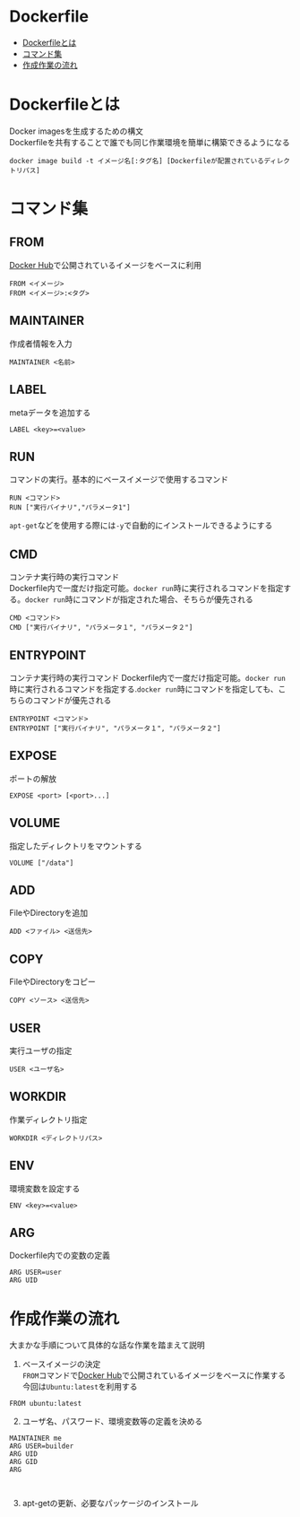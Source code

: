 # Dockerfile
- [Dockerfileとは]()
- [コマンド集]()
- [作成作業の流れ]()

# Dockerfileとは
Docker imagesを生成するための構文  
Dockerfileを共有することで誰でも同じ作業環境を簡単に構築できるようになる

```
docker image build -t イメージ名[:タグ名] [Dockerfileが配置されているディレクトリパス]
```

# コマンド集

## FROM
[Docker Hub](https://hub.docker.com/)で公開されているイメージをベースに利用
```Docker
FROM <イメージ>
FROM <イメージ>:<タグ>
```

## MAINTAINER
作成者情報を入力
```Docker
MAINTAINER <名前> 
```
## LABEL
metaデータを追加する
```Docker
LABEL <key>=<value> 
```
## RUN
コマンドの実行。基本的にベースイメージで使用するコマンド
```Docker
RUN <コマンド>
RUN ["実行バイナリ","パラメータ1"] 
```
`apt-get`などを使用する際には`-y`で自動的にインストールできるようにする

## CMD
コンテナ実行時の実行コマンド  
Dockerfile内で一度だけ指定可能。`docker run`時に実行されるコマンドを指定する。`docker run`時にコマンドが指定された場合、そちらが優先される
```Docker
CMD <コマンド>
CMD ["実行バイナリ", "パラメータ１", "パラメータ２"]
```
## ENTRYPOINT
コンテナ実行時の実行コマンド
Dockerfile内で一度だけ指定可能。`docker run`時に実行されるコマンドを指定する.`docker run`時にコマンドを指定しても、こちらのコマンドが優先される
```Docker
ENTRYPOINT <コマンド>
ENTRYPOINT ["実行バイナリ", "パラメータ１", "パラメータ２"]
```

## EXPOSE
ポートの解放
```Docker
EXPOSE <port> [<port>...]
```

## VOLUME
指定したディレクトリをマウントする
```Docker
VOLUME ["/data"]
```

## ADD
FileやDirectoryを追加
```Docker
ADD <ファイル> <送信先>
```

## COPY
FileやDirectoryをコピー
```Docker
COPY <ソース> <送信先>
```

## USER
実行ユーザの指定
```Docker
USER <ユーザ名>
```

## WORKDIR
作業ディレクトリ指定
```Docker
WORKDIR <ディレクトリパス>
```

## ENV
環境変数を設定する
```Docker
ENV <key>=<value>
```

## ARG
Dockerfile内での変数の定義
```Docker
ARG USER=user
ARG UID
```

# 作成作業の流れ
大まかな手順について具体的な話な作業を踏まえて説明

1. ベースイメージの決定  
`FROM`コマンドで[Docker Hub](https://hub.docker.com/)で公開されているイメージをベースに作業する  
今回は`Ubuntu:latest`を利用する
```Docker
FROM ubuntu:latest
```

2. ユーザ名、パスワード、環境変数等の定義を決める
```Docker
MAINTAINER me
ARG USER=builder
ARG UID
ARG GID
ARG

 
```
3. apt-getの更新、必要なパッケージのインストール